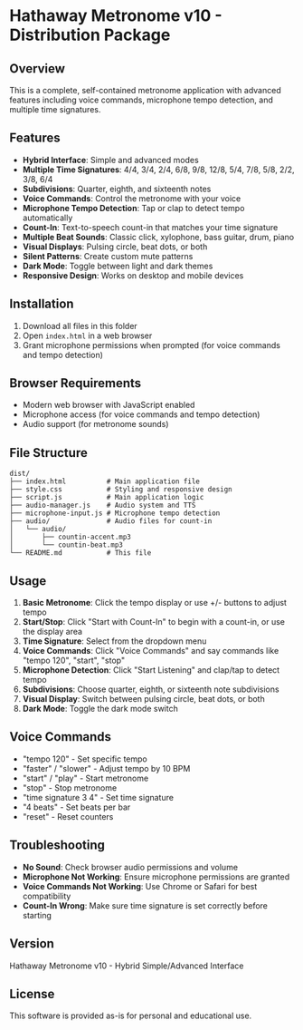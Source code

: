 # Hathaway Metronome v10 - Distribution Package

## Overview
This is a complete, self-contained metronome application with advanced features including voice commands, microphone tempo detection, and multiple time signatures.

## Features
- **Hybrid Interface**: Simple and advanced modes
- **Multiple Time Signatures**: 4/4, 3/4, 2/4, 6/8, 9/8, 12/8, 5/4, 7/8, 5/8, 2/2, 3/8, 6/4
- **Subdivisions**: Quarter, eighth, and sixteenth notes
- **Voice Commands**: Control the metronome with your voice
- **Microphone Tempo Detection**: Tap or clap to detect tempo automatically
- **Count-In**: Text-to-speech count-in that matches your time signature
- **Multiple Beat Sounds**: Classic click, xylophone, bass guitar, drum, piano
- **Visual Displays**: Pulsing circle, beat dots, or both
- **Silent Patterns**: Create custom mute patterns
- **Dark Mode**: Toggle between light and dark themes
- **Responsive Design**: Works on desktop and mobile devices

## Installation
1. Download all files in this folder
2. Open `index.html` in a web browser
3. Grant microphone permissions when prompted (for voice commands and tempo detection)

## Browser Requirements
- Modern web browser with JavaScript enabled
- Microphone access (for voice commands and tempo detection)
- Audio support (for metronome sounds)

## File Structure
```
dist/
├── index.html          # Main application file
├── style.css           # Styling and responsive design
├── script.js           # Main application logic
├── audio-manager.js    # Audio system and TTS
├── microphone-input.js # Microphone tempo detection
├── audio/              # Audio files for count-in
│   └── audio/
│       ├── countin-accent.mp3
│       └── countin-beat.mp3
└── README.md           # This file
```

## Usage
1. **Basic Metronome**: Click the tempo display or use +/- buttons to adjust tempo
2. **Start/Stop**: Click "Start with Count-In" to begin with a count-in, or use the display area
3. **Time Signature**: Select from the dropdown menu
4. **Voice Commands**: Click "Voice Commands" and say commands like "tempo 120", "start", "stop"
5. **Microphone Detection**: Click "Start Listening" and clap/tap to detect tempo
6. **Subdivisions**: Choose quarter, eighth, or sixteenth note subdivisions
7. **Visual Display**: Switch between pulsing circle, beat dots, or both
8. **Dark Mode**: Toggle the dark mode switch

## Voice Commands
- "tempo 120" - Set specific tempo
- "faster" / "slower" - Adjust tempo by 10 BPM
- "start" / "play" - Start metronome
- "stop" - Stop metronome
- "time signature 3 4" - Set time signature
- "4 beats" - Set beats per bar
- "reset" - Reset counters

## Troubleshooting
- **No Sound**: Check browser audio permissions and volume
- **Microphone Not Working**: Ensure microphone permissions are granted
- **Voice Commands Not Working**: Use Chrome or Safari for best compatibility
- **Count-In Wrong**: Make sure time signature is set correctly before starting

## Version
Hathaway Metronome v10 - Hybrid Simple/Advanced Interface

## License
This software is provided as-is for personal and educational use.
